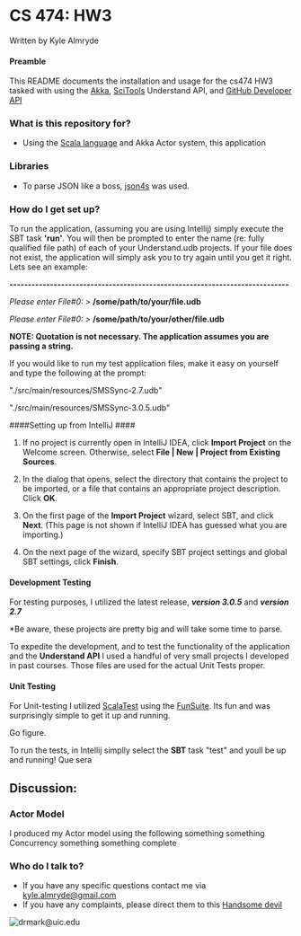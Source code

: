 # CS 474: HW3

Written by Kyle Almryde


#### Preamble

This README documents the installation and usage for the cs474 HW3 tasked with using the [Akka](https://akka.io), [SciTools](https://scitools.com) 
Understand API, and [GitHub Developer API](https://github.com/jgrapht/jgrapht) 


### What is this repository for? ###

* Using the [Scala language](http://www.scala-lang.org/) and Akka Actor system, this application 


### Libraries 
* To parse JSON like a boss, [json4s](https://github.com/json4s/json4s) was used.


### How do I get set up?
To run the application, (assuming you are using Intellij) simply execute the SBT task **'run'**. You will then be prompted
to enter the name (re: fully qualified file path) of each of your Understand.udb projects. If your file does not exist,
the application will simply ask you to try again until you get it right. Lets see an example:
 
 
 **<start the application>**
 
 **<JVM does some stuff>**
 
 **----------------------------------------------------------------------------** 
 
 *Please enter File#0: \>* **/some/path/to/your/file.udb** 
 
 *Please enter File#0: \>* **/some/path/to/your/other/file.udb** 

**NOTE: Quotation is not necessary. The application assumes you are passing a string.** 

If you would like to run my test application files, make it easy on yourself and type the following at the prompt:
 
 "./src/main/resources/SMSSync-2.7.udb" 
 
 "./src/main/resources/SMSSync-3.0.5.udb"
                    
####Setting up from IntelliJ ####

1) If no project is currently open in IntelliJ IDEA, click **Import Project** on the Welcome screen. Otherwise, select **File | New | Project from Existing Sources**.

2) In the dialog that opens, select the directory that contains the project to be imported, or a file that contains an appropriate project description. Click **OK**.

3) On the first page of the **Import Project** wizard, select SBT, and click **Next**. (This page is not shown if IntelliJ IDEA has guessed what you are importing.)

4) On the next page of the wizard, specify SBT project settings and global SBT settings, click **Finish**.
         
         
#### Development Testing
For testing purposes, I utilized the latest release, ***version 3.0.5*** and ***version 2.7***

*Be aware, these projects are pretty big and will take some time to parse. 

To expedite the development, and to test the functionality of the application and the **Understand API** I used a 
handful of very small projects I developed in past courses. Those files are used for the actual Unit Tests proper. 
  
  
#### Unit Testing
For Unit-testing I utilized [ScalaTest](http://www.scalatest.orge) using the [FunSuite](http://doc.scalatest.org/3.0.0/#org.scalatest.FunSuite). Its fun and was surprisingly simple to get it up and running. 

Go figure. 

To run the tests, in Intellij simplly select the **SBT** task "test" and youll be up and running! Que sera


## Discussion:
### Actor Model
I produced my Actor model using the following something something Concurrency something something complete


### Who do I talk to? ###

* If you have any specific questions contact me via [kyle.almryde@gmail.com](mailto:kyle.almryde@gmail.com)
* If you have any complaints, please direct them to this [Handsome devil](mailto:drmark@uic.edu) 

![drmark@uic.edu](https://www.cs.uic.edu/~drmark/index_htm_files/3017.jpg)




